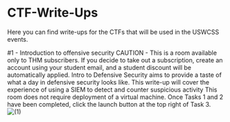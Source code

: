# CTF-Write-Ups
Here you can find write-ups for the CTFs that will be used in the USWCSS events.

#1 - Introduction to offensive security
CAUTION - This is a room available only to THM subscribers. If you decide to take out a subscription, create an account using your student email, and a student discount will be automatically applied.
Intro to Defensive Security aims to provide a taste of what a day in defensive security looks like. This write-up will cover the experience of using a SIEM to detect and counter suspicious activity
This room does not require deployment of a virtual machine.
Once Tasks 1 and 2 have been completed, click the launch button at the top right of Task 3.
![(1)](https://user-images.githubusercontent.com/36206945/188478347-40a35f9a-5ec5-4e9a-92d3-fbcfbfb27f85.png)
